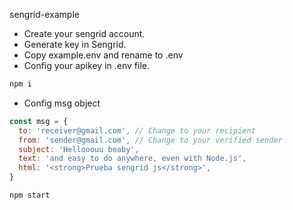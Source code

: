  sengrid-example 

- Create your sengrid account.
- Generate key in Sengrid.
- Copy example.env  and rename to .env  
- Config your apikey in .env file.

```bash
npm i
```
- Config msg object
```js
const msg = {
  to: 'receiver@gmail.com', // Change to your recipient
  from: 'sender@gmail.com', // Change to your verified sender
  subject: 'Hellooouu beaby',
  text: 'and easy to do anywhere, even with Node.js',
  html: '<strong>Prueba sengrid js</strong>',
}
```

```bash
npm start
```
